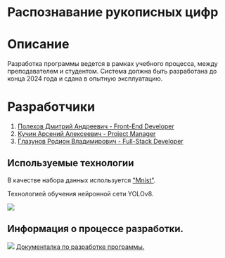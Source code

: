 # Распознавание рукописных цифр

<h1> Описание </h1>
<p>Разработка программы ведется в рамках учебного процесса, между преподавателем и студентом. Система должна быть разработана до конца 2024 года и сдана в опытную эксплуатацию.</p>

# Разработчики
1. <a href = "https://github.com/onepixex"> Полехов Дмитрий Андреевич - Front-End Developer </a>
2. <a href = "https://github.com/Lis-sys"> Кучин Арсений Алексеевич - Project Manager </a>
3. <a href = "https://github.com/PoKKu56"> Глазунов Родион Владимирович - Full-Stack Developer </a>

<h2> Используемые технологии </h2>
В качестве набора данных используется <a href="https://www.kaggle.com/datasets/hojjatk/mnist-dataset/data">"Mnist"</a>.
<p>Технологией обучения нейронной сети YOLOv8.</p>
<img src="https://user-images.githubusercontent.com/27466624/222869864-1955f054-aa6d-4a80-aed3-92f30af28849.jpg">
<h2>Информация о процессе разработки.</h2>
<img src = "https://www.google.com/url?sa=i&url=https%3A%2F%2Ftenor.com%2Fview%2Fchipi-chapa-chipi-chipi-chipi-chipi-cat-chipi-chipi-dancing-cat-gif-10997735880837555564&psig=AOvVaw0_f7VeQoe7_xCu5Wid_Rke&ust=1728455611777000&source=images&cd=vfe&opi=89978449&ved=0CBEQjRxqFwoTCIC_84eV_ogDFQAAAAAdAAAAABAE">
<a href="https://www.youtube.com/watch?v=xm3YgoEiEDc">Документалка по разработке программы.</a>